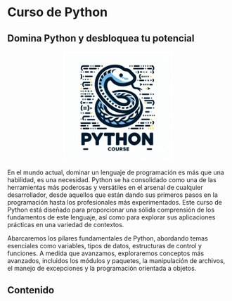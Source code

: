 # Curso de Python
## Domina Python y desbloquea tu potencial
<p align="center">
    <img src="Cuadernos/recursos/imagenes/portada.jpg" style="width: 250px" />
</p>

En el mundo actual, dominar un lenguaje de programación es más que una habilidad, es una necesidad. Python se ha consolidado como una de las herramientas más poderosas y versátiles en el arsenal de cualquier desarrollador, desde aquellos que están dando sus primeros pasos en la programación hasta los profesionales más experimentados. Este curso de Python está diseñado para proporcionar una sólida comprensión de los fundamentos de este lenguaje, así como para explorar sus aplicaciones prácticas en una variedad de contextos.

Abarcaremos los pilares fundamentales de Python, abordando temas esenciales como variables, tipos de datos, estructuras de control y funciones. A medida que avanzamos, exploraremos conceptos más avanzados, incluidos los módulos y paquetes, la manipulación de archivos, el manejo de excepciones y la programación orientada a objetos.

## Contenido


